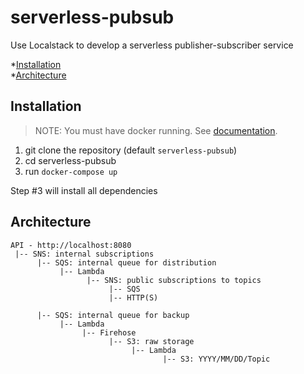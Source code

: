 # serverless-pubsub
Use Localstack to develop a serverless publisher-subscriber service

 *[Installation](#installation)  
 *[Architecture](#architecture)

## Installation

> NOTE: You must have docker running. See [documentation](https://docs.docker.com/).

1. git clone the repository (default `serverless-pubsub`)
2. cd serverless-pubsub
3. run `docker-compose up`

Step #3 will install all dependencies

## Architecture

```shell script
API - http://localhost:8080
 |-- SNS: internal subscriptions
      |-- SQS: internal queue for distribution
           |-- Lambda
                 |-- SNS: public subscriptions to topics
                      |-- SQS
                      |-- HTTP(S)
                      
      |-- SQS: internal queue for backup
           |-- Lambda
                |-- Firehose
                      |-- S3: raw storage
                           |-- Lambda
                                  |-- S3: YYYY/MM/DD/Topic 
```
